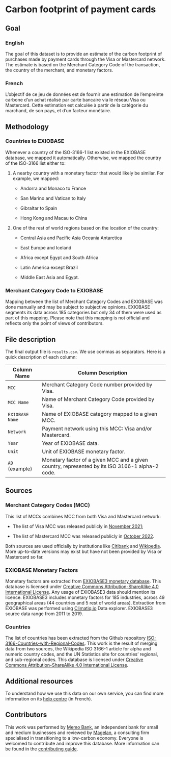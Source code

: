 # Carbon footprint of payment cards

## Goal

### English

The goal of this dataset is to provide an estimate of the carbon footprint of purchases made by payment cards through the Visa or Mastercard network. The estimate is based on the Merchant Category Code of the transaction, the country of the merchant, and monetary factors.

### French

L’objectif de ce jeu de données est de fournir une estimation de l’empreinte carbone d’un achat réalisé par carte bancaire via le réseau Visa ou Mastercard. Cette estimation est calculée à partir de la catégorie du marchand, de son pays, et d’un facteur monétaire.

## Methodology

### Countries to EXIOBASE

Whenever a country of the ISO-3166-1 list existed in the EXIOBASE database, we mapped it automatically. Otherwise, we mapped the country of the ISO-3166 list either to:

1. A nearby country with a monetary factor that would likely be similar. For example, we mapped:

   - Andorra and Monaco to France

   - San Marino and Vatican to Italy

   - Gibraltar to Spain

   - Hong Kong and Macau to China

2. One of the rest of world regions based on the location of the country:

   - Central Asia and Pacific Asia Oceania Antarctica

   - East Europe and Iceland

   - Africa except Egypt and South Africa

   - Latin America except Brazil

   - Middle East Asia and Egypt.

### Merchant Category Code to EXIOBASE

Mapping between the list of Merchant Category Codes and EXIOBASE was done manually and may be subject to subjective opinions. EXIOBASE segments its data across 185 categories but only 34 of them were used as part of this mapping. Please note that this mapping is not official and reflects only the point of views of contributors.

## File description

The final output file is `results.csv`. We use commas as separators. Here is a quick description of each column:

| Column Name | Column Description |
| --- | --- |
| `MCC` | Merchant Category Code number provided by Visa. |
| `MCC Name` | Name of Merchant Category Code provided by Visa. |
| `EXIOBASE Name` | Name of EXIOBASE category mapped to a given MCC. |
| `Network` | Payment network using this MCC: Visa and/or Mastercard. |
| `Year` | Year of EXIOBASE data. |
| `Unit` | Unit of EXIOBASE monetary factor. |
| `AD` (example) | Monetary factor of a given MCC and a given country, represented by its ISO 3166-1 alpha-2 code. |

## Sources

### Merchant Category Codes (MCC)

This list of MCCs combines MCC from both Visa and Mastercard network:

- The list of Visa MCC was released publicly in [November 2021](https://usa.visa.com/content/dam/VCOM/download/merchants/visa-merchant-data-standards-manual.pdf);

- The list of Mastercard MCC was released publicly in [October 2022](https://www.mastercard.us/content/dam/public/mastercardcom/na/global-site/documents/quick-reference-booklet-merchant.pdf).

Both sources are used officially by institutions like [Citibank](https://www.citibank.com/tts/solutions/commercial-cards/assets/docs/govt/Merchant-Category-Codes.pdf) and [Wikipedia](https://en.wikipedia.org/wiki/Merchant_category_code). More up-to-date versions may exist but have not been provided by Visa or Mastercard so far.

### EXIOBASE Monetary Factors

Monetary factors are extracted from [EXIOBASE3 monetary database](https://www.exiobase.eu/index.php/data-download/exiobase3hyb). This database is licensed under [Creative Commons Attribution-ShareAlike 4.0 International License](https://creativecommons.org/licenses/by-sa/4.0/). Any usage of EXIOBASE3 data should mention its licence. EXIOBASE3 includes monetary factors for 185 industries, across 49 geographical areas (44 countries and 5 rest of world areas). Extraction from EXIOBASE was performed using [Climatiq.io](https://www.climatiq.io/explorer?source=EXIOBASE&year=2021) Data explorer. EXIOBASE3 source data range from 2011 to 2019.

### Countries

The list of countries has been extracted from the Github repository [ISO-3166-Countries-with-Regional-Codes](https://github.com/lukes/ISO-3166-Countries-with-Regional-Codes). This work is the result of merging data from two sources, the Wikipedia ISO 3166-1 article for alpha and numeric country codes, and the UN Statistics site for countries’ regional, and sub-regional codes. This database is licensed under [Creative Commons Attribution-ShareAlike 4.0 International License](https://creativecommons.org/licenses/by-sa/4.0/).

## Additional resources

To understand how we use this data on our own service, you can find more information on its [help centre](https://docs.google.com/document/d/1sl2Wh3h6sv0-wrhWmjbmQRoqvP1q3JoHZOEthZlsCsM/edit#) (in French).

## Contributors

This work was performed by [Memo Bank](https://memo.bank/), an independent bank for small and medium businesses and reviewed by [Magelan](https://www.magelan.tech/), a consulting firm specialised in transitioning to a low-carbon economy. Everyone is welcomed to contribute and improve this database. More information can be found in the [contributing guide](../CONTRIBUTING.md).
